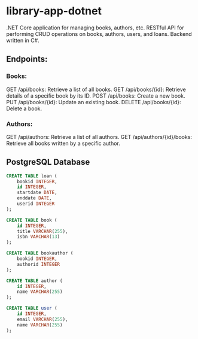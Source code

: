 # library-app-dotnet
.NET Core application for managing books, authors, etc. RESTful API for performing CRUD operations on books, authors, users, and loans.
Backend written in C#.

## Endpoints:

### Books:
  GET /api/books: Retrieve a list of all books.
  GET /api/books/{id}: Retrieve details of a specific book by its ID.
  POST /api/books: Create a new book.
  PUT /api/books/{id}: Update an existing book.
  DELETE /api/books/{id}: Delete a book.
### Authors:
  GET /api/authors: Retrieve a list of all authors.
  GET /api/authors/{id}/books: Retrieve all books written by a specific author.

## PostgreSQL Database

```sql
CREATE TABLE loan (
    bookid INTEGER,
    id INTEGER,
    startdate DATE,
    enddate DATE,
    userid INTEGER
);

CREATE TABLE book (
    id INTEGER,
    title VARCHAR(255),
    isbn VARCHAR(13)
);

CREATE TABLE bookauthor (
    bookid INTEGER,
    authorid INTEGER
);

CREATE TABLE author (
    id INTEGER,
    name VARCHAR(255)
);

CREATE TABLE user (
    id INTEGER,
    email VARCHAR(255),
    name VARCHAR(255)
);
```

